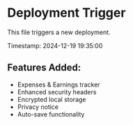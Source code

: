 # Deployment Trigger

This file triggers a new deployment.

Timestamp: 2024-12-19 19:35:00

## Features Added:
- Expenses & Earnings tracker
- Enhanced security headers
- Encrypted local storage
- Privacy notice
- Auto-save functionality
